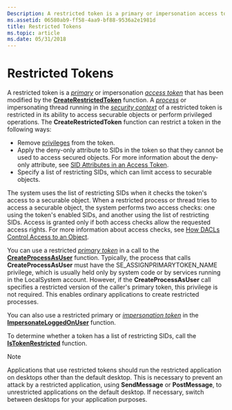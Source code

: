 ```yaml
---
Description: A restricted token is a primary or impersonation access token that has been modified by the CreateRestrictedToken function.
ms.assetid: 06580ab9-ff58-4aa9-bf88-9536a2e1981d
title: Restricted Tokens
ms.topic: article
ms.date: 05/31/2018
---
```


# Restricted Tokens

A restricted token is a [*primary*](https://docs.microsoft.com/windows/desktop/SecGloss/p-gly) or impersonation [*access token*](https://docs.microsoft.com/windows/desktop/SecGloss/a-gly) that has been modified by the [**CreateRestrictedToken**](https://msdn.microsoft.com/library/Aa446583(v=VS.85).aspx) function. A [*process*](https://docs.microsoft.com/windows/desktop/SecGloss/p-gly) or impersonating thread running in the [*security context*](https://docs.microsoft.com/windows/desktop/SecGloss/s-gly) of a restricted token is restricted in its ability to access securable objects or perform privileged operations. The **CreateRestrictedToken** function can restrict a token in the following ways:

-   Remove [privileges](privileges.md) from the token.
-   Apply the deny-only attribute to SIDs in the token so that they cannot be used to access secured objects. For more information about the deny-only attribute, see [SID Attributes in an Access Token](sid-attributes-in-an-access-token.md).
-   Specify a list of restricting SIDs, which can limit access to securable objects.

The system uses the list of restricting SIDs when it checks the token's access to a securable object. When a restricted process or thread tries to access a securable object, the system performs two access checks: one using the token's enabled SIDs, and another using the list of restricting SIDs. Access is granted only if both access checks allow the requested access rights. For more information about access checks, see [How DACLs Control Access to an Object](how-dacls-control-access-to-an-object.md).

You can use a restricted [*primary token*](https://docs.microsoft.com/windows/desktop/SecGloss/p-gly) in a call to the [**CreateProcessAsUser**](https://docs.microsoft.com/windows/desktop/api/processthreadsapi/nf-processthreadsapi-createprocessasusera) function. Typically, the process that calls **CreateProcessAsUser** must have the SE\_ASSIGNPRIMARYTOKEN\_NAME privilege, which is usually held only by system code or by services running in the LocalSystem account. However, if the **CreateProcessAsUser** call specifies a restricted version of the caller's primary token, this privilege is not required. This enables ordinary applications to create restricted processes.

You can also use a restricted primary or [*impersonation token*](https://docs.microsoft.com/windows/desktop/SecGloss/i-gly) in the [**ImpersonateLoggedOnUser**](https://msdn.microsoft.com/library/Aa378612(v=VS.85).aspx) function.

To determine whether a token has a list of restricting SIDs, call the [**IsTokenRestricted**](https://msdn.microsoft.com/library/Aa379137(v=VS.85).aspx) function.

> [!Note]  
> Applications that use restricted tokens should run the restricted application on desktops other than the default desktop. This is necessary to prevent an attack by a restricted application, using **SendMessage** or **PostMessage**, to unrestricted applications on the default desktop. If necessary, switch between desktops for your application purposes.

 

 

 



